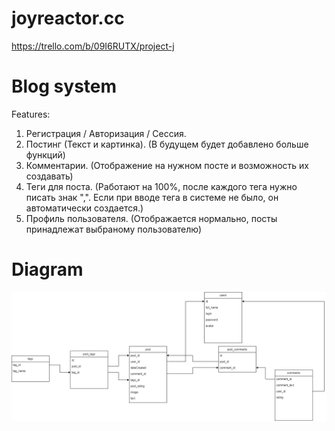 # joyreactor.cc
https://trello.com/b/09I6RUTX/project-j

# Blog system

Features:
1. Регистрация / Авторизация / Сессия.
2. Постинг (Текст и картинка). (В будущем будет добавлено больше функций)
3. Комментарии. (Отображение на нужном посте и возможность их создавать)
4. Теги для поста. (Работают на 100%, после каждого тега нужно писать знак ",". Если при вводе тега в системе не было, он автоматически создается.)
5. Профиль пользователя. (Отображается нормально, посты принадлежат выбраному пользователю)

# Diagram
<img src="/uploads/db2.png" style="display: block; margin-left: auto; margin-right: auto;" />
